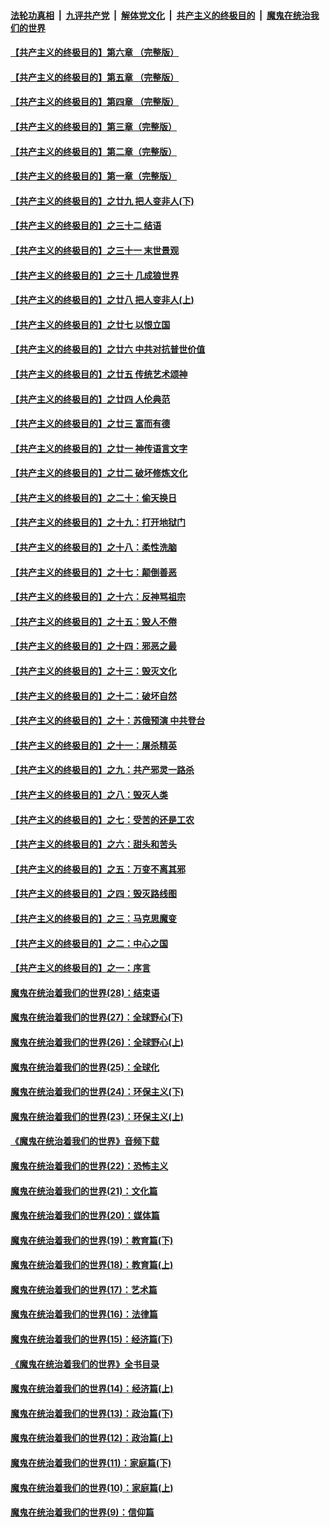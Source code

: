 

####  [法轮功真相](../../../../basic/blob/master/README.md?t=06281402) &nbsp;|&nbsp; [九评共产党](../../../../9ping.md/blob/master/README.md?t=06281402) &nbsp;|&nbsp; [解体党文化](../../../../jtdwh.md/blob/master/README.md?t=06281402)  &nbsp;|&nbsp; [共产主义的终极目的](../../../../gczydzjmd.md/blob/master/README.md?t=06281402) &nbsp;|&nbsp; [魔鬼在统治我们的世界](../../../../mgztzwmdsj.md/blob/master/README.md?t=06281402) 

#### [【共产主义的终极目的】第六章 （完整版）](../pages/nsc422/n11428913.md?t=06281402) 

#### [【共产主义的终极目的】第五章 （完整版）](../pages/nsc422/n11428912.md?t=06281402) 

#### [【共产主义的终极目的】第四章 （完整版）](../pages/nsc422/n11428907.md?t=06281402) 

#### [【共产主义的终极目的】第三章（完整版）](../pages/nsc422/n11428848.md?t=06281402) 

#### [【共产主义的终极目的】第二章（完整版）](../pages/nsc422/n11428831.md?t=06281402) 

#### [【共产主义的终极目的】第一章（完整版）](../pages/nsc422/n11417651.md?t=06281402) 

#### [【共产主义的终极目的】之廿九 把人变非人(下)](../pages/nsc422/n11344140.md?t=06281402) 

#### [【共产主义的终极目的】之三十二 结语](../pages/nsc422/n11360535.md?t=06281402) 

#### [【共产主义的终极目的】之三十一 末世景观](../pages/nsc422/n11351129.md?t=06281402) 

#### [【共产主义的终极目的】之三十 几成狼世界](../pages/nsc422/n11348280.md?t=06281402) 

#### [【共产主义的终极目的】之廿八 把人变非人(上)](../pages/nsc422/n11340492.md?t=06281402) 

#### [【共产主义的终极目的】之廿七 以恨立国](../pages/nsc422/n11336944.md?t=06281402) 

#### [【共产主义的终极目的】之廿六 中共对抗普世价值](../pages/nsc422/n11324785.md?t=06281402) 

#### [【共产主义的终极目的】之廿五 传统艺术颂神](../pages/nsc422/n11296396.md?t=06281402) 

#### [【共产主义的终极目的】之廿四 人伦典范](../pages/nsc422/n11296397.md?t=06281402) 

#### [【共产主义的终极目的】之廿三 富而有德](../pages/nsc422/n11283598.md?t=06281402) 

#### [【共产主义的终极目的】之廿一 神传语言文字](../pages/nsc422/n11263265.md?t=06281402) 

#### [【共产主义的终极目的】之廿二 破坏修炼文化](../pages/nsc422/n11245728.md?t=06281402) 

#### [【共产主义的终极目的】之二十：偷天换日](../pages/nsc422/n11238846.md?t=06281402) 

#### [【共产主义的终极目的】之十九：打开地狱门](../pages/nsc422/n11206376.md?t=06281402) 

#### [【共产主义的终极目的】之十八：柔性洗脑](../pages/nsc422/n11199994.md?t=06281402) 

#### [【共产主义的终极目的】之十七：颠倒善恶](../pages/nsc422/n11179782.md?t=06281402) 

#### [【共产主义的终极目的】之十六：反神骂祖宗](../pages/nsc422/n11166798.md?t=06281402) 

#### [【共产主义的终极目的】之十五：毁人不倦](../pages/nsc422/n11166792.md?t=06281402) 

#### [【共产主义的终极目的】之十四：邪恶之最](../pages/nsc422/n11150249.md?t=06281402) 

#### [【共产主义的终极目的】之十三：毁灭文化](../pages/nsc422/n11135227.md?t=06281402) 

#### [【共产主义的终极目的】之十二：破坏自然](../pages/nsc422/n11135214.md?t=06281402) 

#### [【共产主义的终极目的】之十：苏俄预演 中共登台](../pages/nsc422/n11118424.md?t=06281402) 

#### [【共产主义的终极目的】之十一：屠杀精英](../pages/nsc422/n11118442.md?t=06281402) 

#### [【共产主义的终极目的】之九：共产邪灵一路杀](../pages/nsc422/n11114139.md?t=06281402) 

#### [【共产主义的终极目的】之八：毁灭人类](../pages/nsc422/n11108503.md?t=06281402) 

#### [【共产主义的终极目的】之七：受苦的还是工农](../pages/nsc422/n11101809.md?t=06281402) 

#### [【共产主义的终极目的】之六：甜头和苦头](../pages/nsc422/n11096971.md?t=06281402) 

#### [【共产主义的终极目的】之五：万变不离其邪](../pages/nsc422/n11091285.md?t=06281402) 

#### [【共产主义的终极目的】之四：毁灭路线图](../pages/nsc422/n11086284.md?t=06281402) 

#### [【共产主义的终极目的】之三：马克思魔变](../pages/nsc422/n11061941.md?t=06281402) 

#### [【共产主义的终极目的】之二：中心之国](../pages/nsc422/n11047728.md?t=06281402) 

#### [【共产主义的终极目的】之一：序言](../pages/nsc422/n11086077.md?t=06281402) 

#### [魔鬼在统治着我们的世界(28)：结束语](../pages/nsc422/n10936246.md?t=06281402) 

#### [魔鬼在统治着我们的世界(27)：全球野心(下)](../pages/nsc422/n10928319.md?t=06281402) 

#### [魔鬼在统治着我们的世界(26)：全球野心(上)](../pages/nsc422/n10900318.md?t=06281402) 

#### [魔鬼在统治着我们的世界(25)：全球化](../pages/nsc422/n10788205.md?t=06281402) 

#### [魔鬼在统治着我们的世界(24)：环保主义(下)](../pages/nsc422/n10695307.md?t=06281402) 

#### [魔鬼在统治着我们的世界(23)：环保主义(上)](../pages/nsc422/n10688613.md?t=06281402) 

#### [《魔鬼在统治着我们的世界》音频下载](../pages/nsc422/n10635553.md?t=06281402) 

#### [魔鬼在统治着我们的世界(22)：恐怖主义](../pages/nsc422/n10614727.md?t=06281402) 

#### [魔鬼在统治着我们的世界(21)：文化篇](../pages/nsc422/n10597706.md?t=06281402) 

#### [魔鬼在统治着我们的世界(20)：媒体篇](../pages/nsc422/n10586579.md?t=06281402) 

#### [魔鬼在统治着我们的世界(19)：教育篇(下)](../pages/nsc422/n10564808.md?t=06281402) 

#### [魔鬼在统治着我们的世界(18)：教育篇(上)](../pages/nsc422/n10526970.md?t=06281402) 

#### [魔鬼在统治着我们的世界(17)：艺术篇](../pages/nsc422/n10499093.md?t=06281402) 

#### [魔鬼在统治着我们的世界(16)：法律篇](../pages/nsc422/n10485969.md?t=06281402) 

#### [魔鬼在统治着我们的世界(15)：经济篇(下)](../pages/nsc422/n10469975.md?t=06281402) 

#### [《魔鬼在统治着我们的世界》全书目录](../pages/nsc422/n10464261.md?t=06281402) 

#### [魔鬼在统治着我们的世界(14)：经济篇(上)](../pages/nsc422/n10457370.md?t=06281402) 

#### [魔鬼在统治着我们的世界(13)：政治篇(下)](../pages/nsc422/n10448270.md?t=06281402) 

#### [魔鬼在统治着我们的世界(12)：政治篇(上)](../pages/nsc422/n10444576.md?t=06281402) 

#### [魔鬼在统治着我们的世界(11)：家庭篇(下)](../pages/nsc422/n10440961.md?t=06281402) 

#### [魔鬼在统治着我们的世界(10)：家庭篇(上)](../pages/nsc422/n10435448.md?t=06281402) 

#### [魔鬼在统治着我们的世界(9)：信仰篇](../pages/nsc422/n10432159.md?t=06281402) 

